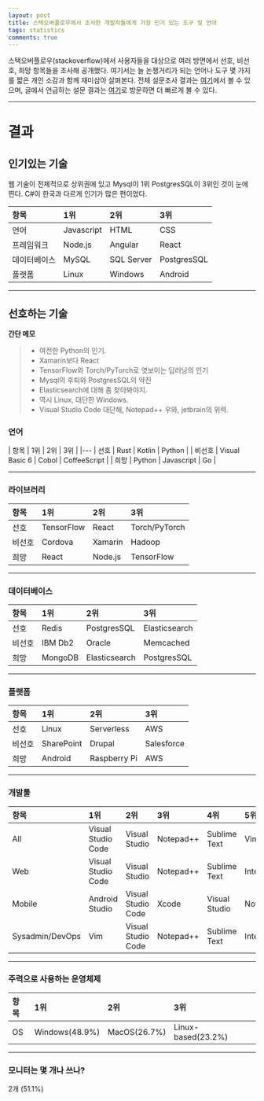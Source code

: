 ```yaml
---
layout: post
title: 스택오버플로우에서 조사한 개발자들에게 가장 인기 있는 도구 및 언어 
tags: statistics
comments: true
---
```


스택오버플로우(stackoverflow)에서 사용자들을 대상으로 여러 방면에서 선호, 비선호, 희망 항목들을 조사해 공개했다. 여기서는 늘 논쟁거리가 되는 언어나 도구 몇 가지를 짧은 개인 소감과 함께 재미삼아 살펴본다. 전체 설문조사 결과는 [여기](https://insights.stackoverflow.com/survey/2018)에서 볼 수 있으며, 글에서 언급하는 설문 결과는 [여기](https://insights.stackoverflow.com/survey/2018?utm_source=codecademyblog#technology)로 방문하면 더 빠르게 볼 수 있다.   

---
   
# 결과
## 인기있는 기술
웹 기술이 전체적으로 상위권에 있고 Mysql이 1위 PostgresSQL이 3위인 것이 눈에 띈다. C#이 한국과 다르게 인기가 많은 편이었다.
      
| 항목          | 1위     | 2위     | 3위     |
| :---          |  :---   | :---    | :---    |
| 언어          | Javascript | HTML | CSS |
| 프레임워크      | Node.js | Angular | React |
| 데이터베이스    | MySQL | SQL Server | PostgresSQL |
| 플랫폼        | Linux | Windows | Android |

---

## 선호하는 기술
  **간단 메모**    
> - 여전한 Python의 인기. 
> - Xamarin보다 React 
> - TensorFlow와 Torch/PyTorch로 엿보이는 딥러닝의 인기
> - Mysql의 후퇴와 PostgresSQL의 약진
> - Elasticsearch에 대해 좀 찾아봐야지. 
> - 역시 Linux, 대단한 Windows.
> - Visual Studio Code 대단해, Notepad++ 우와, jetbrain의 위력.
        
### 언어

| 항목 | 1위 | 2위 | 3위 |
|---
| 선호 | Rust | Kotlin | Python |
| 비선호 | Visual Basic 6 | Cobol | CoffeeScript |
| 희망 | Python | Javascript | Go |

---

### 라이브러리
     
| 항목 | 1위 | 2위 | 3위 |
| :-- | :-- | :-- | :-- |
| 선호 | TensorFlow | React | Torch/PyTorch |
| 비선호 | Cordova | Xamarin | Hadoop |
| 희망 | React | Node.js | TensorFlow |

---

### 데이터베이스
| 항목 | 1위 | 2위 | 3위 |
| :-- | :-- | :-- | :-- |
| 선호 | Redis | PostgresSQL | Elasticsearch |
| 비선호 | IBM Db2 | Oracle | Memcached |
| 희망 | MongoDB | Elasticsearch | PostgresSQL |

---

### 플랫폼
| 항목 | 1위 | 2위 | 3위 |
| :-- | :-- | :-- | :-- |
| 선호 | Linux | Serverless | AWS |
| 비선호 | SharePoint | Drupal | Salesforce |
| 희망 | Android | Raspberry Pi | AWS |

---

### 개발툴
| 항목 | 1위 | 2위 | 3위 | 4위 | 5위 |
| :-- | :-- | :-- | :-- | :-- | :-- |
| All | Visual Studio Code | Visual Studio | Notepad++ | Sublime Text | Vim |
| Web | Visual Studio Code | Visual Studio | Notepad++ | Sublime Text | IntelliJ |
| Mobile | Android Studio | Visual Studio Code | Xcode | Visual Studio | Notepad++ |
| Sysadmin/DevOps | Vim | Visual Studio Code | Notepad++ | Sublime Text | IntelliJ ||

---

### 주력으로 사용하는 운영체제
| 항목 | 1위 | 2위 | 3위 |
| :-- | :-- | :-- | :-- |
| OS | Windows(48.9%) | MacOS(26.7%) | Linux-based(23.2%) ||

---

### 모니터는 몇 개나 쓰나?
2개 (51.1%)